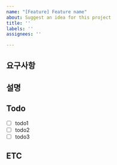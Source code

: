 ```yaml
---
name: "[Feature] Feature name"
about: Suggest an idea for this project
title: ''
labels: ''
assignees: ''

---
```


## 요구사항

## 설명

## Todo

- [ ] todo1
- [ ] todo2
- [ ] todo3

## ETC
